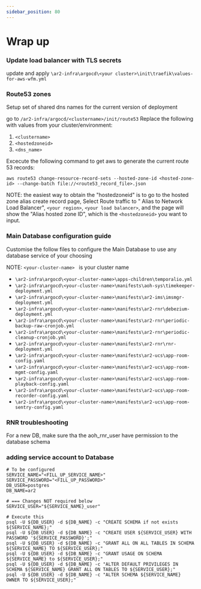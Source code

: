 ```yaml
---
sidebar_position: 80
---
```


# Wrap up

### Update load balancer with TLS secrets
update and apply `\ar2-infra\argocd\<your cluster>\init\traefik\values-for-aws-wfm.yml`

### Route53 zones
Setup set of shared dns names for the current version of deployment

go to `/ar2-infra/argocd/<clustername>/init/route53`
Replace the following with values from your cluster/environment:
1. `<clustername>`
1. `<hostedzoneid>`
1. `<dns_name>`

Excecute the following command to get aws to generate the current route 53 records:

`aws route53 change-resource-record-sets --hosted-zone-id <hosted-zone-id> --change-batch file://<route53_record_file>.json`

NOTE: the easiest way to obtain the "hostedzoneid" is to go to the hosted zone alias create record page,  Select Route traffic to " Alias to Network Load Balancer", `<your region>`, `<your load balancer>`, and the page will show the "Alias hosted zone ID", which is the `<hostedzoneid>` you want to input.

### Main Database configuration guide
Customise the follow files to configure the Main Database to use any database service of your choosing

NOTE:  `<your-cluster-name> ` is your cluster name
-  `\ar2-infra\argocd\<your-cluster-name>\apps-children\temporalio.yml `
-  `\ar2-infra\argocd\<your-cluster-name>\manifests\aoh-sys\timekeeper-deployment.yml `
-  `\ar2-infra\argocd\<your-cluster-name>\manifests\ar2-ims\imsmgr-deployment.yml `
-  `\ar2-infra\argocd\<your-cluster-name>\manifests\ar2-rnr\debezium-deployment.yml `
-  `\ar2-infra\argocd\<your-cluster-name>\manifests\ar2-rnr\periodic-backup-raw-cronjob.yml `
-  `\ar2-infra\argocd\<your-cluster-name>\manifests\ar2-rnr\periodic-cleanup-cronjob.yml `
-  `\ar2-infra\argocd\<your-cluster-name>\manifests\ar2-rnr\rnr-deployment.yml `
-  `\ar2-infra\argocd\<your-cluster-name>\manifests\ar2-ucs\app-room-config.yaml `
-  `\ar2-infra\argocd\<your-cluster-name>\manifests\ar2-ucs\app-room-mgmt-config.yaml `
-  `\ar2-infra\argocd\<your-cluster-name>\manifests\ar2-ucs\app-room-playback-config.yaml `
-  `\ar2-infra\argocd\<your-cluster-name>\manifests\ar2-ucs\app-room-recorder-config.yaml `
-  `\ar2-infra\argocd\<your-cluster-name>\manifests\ar2-ucs\app-room-sentry-config.yaml `

### RNR troubleshooting
For a new DB, make sure tha the aoh_rnr_user have permission to the database schema
### adding service account to Database
```
# To be configured
SERVICE_NAME="<FILL_UP_SERVICE_NAME>"
SERVICE_PASSWORD="<FILL_UP_PASSWORD>"
DB_USER=postgres
DB_NAME=ar2

# === Changes NOT required below
SERVICE_USER="${SERVICE_NAME}_user"

# Execute this
psql -U ${DB_USER} -d ${DB_NAME} -c "CREATE SCHEMA if not exists ${SERVICE_NAME};" 
psql -U ${DB_USER} -d ${DB_NAME} -c "CREATE USER ${SERVICE_USER} WITH PASSWORD '${SERVICE_PASSWORD}';"
psql -U ${DB_USER} -d ${DB_NAME} -c "GRANT ALL ON ALL TABLES IN SCHEMA ${SERVICE_NAME} TO ${SERVICE_USER};"
psql -U ${DB_USER} -d ${DB_NAME} -c "GRANT USAGE ON SCHEMA ${SERVICE_NAME} to ${SERVICE_USER};"
psql -U ${DB_USER} -d ${DB_NAME} -c "ALTER DEFAULT PRIVILEGES IN SCHEMA ${SERVICE_NAME} GRANT ALL ON TABLES TO ${SERVICE_USER};"
psql -U ${DB_USER} -d ${DB_NAME} -c "ALTER SCHEMA ${SERVICE_NAME} OWNER TO ${SERVICE_USER};"

```

